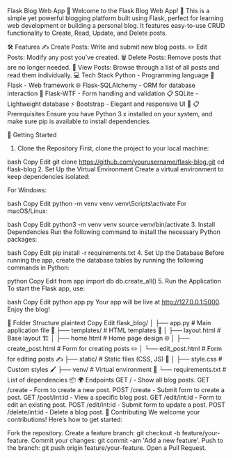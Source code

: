 Flask Blog Web App 📝
Welcome to the Flask Blog Web App! 🚀 This is a simple yet powerful blogging platform built using Flask, perfect for learning web development or building a personal blog. It features easy-to-use CRUD functionality to Create, Read, Update, and Delete posts.

🛠 Features
✍️ Create Posts: Write and submit new blog posts.
✏️ Edit Posts: Modify any post you’ve created.
🗑️ Delete Posts: Remove posts that are no longer needed.
📖 View Posts: Browse through a list of all posts and read them individually.
💻 Tech Stack
Python - Programming language 🐍
Flask - Web framework 🌐
Flask-SQLAlchemy - ORM for database interaction 🔗
Flask-WTF - Form handling and validation 📋
SQLite - Lightweight database ⚡
Bootstrap - Elegant and responsive UI 💅
📋 Prerequisites
Ensure you have Python 3.x installed on your system, and make sure pip is available to install dependencies.

🚀 Getting Started
1. Clone the Repository
First, clone the project to your local machine:

bash
Copy
Edit
git clone https://github.com/yourusername/flask-blog.git
cd flask-blog
2. Set Up the Virtual Environment
Create a virtual environment to keep dependencies isolated:

For Windows:

bash
Copy
Edit
python -m venv venv
venv\Scripts\activate
For macOS/Linux:

bash
Copy
Edit
python3 -m venv venv
source venv/bin/activate
3. Install Dependencies
Run the following command to install the necessary Python packages:

bash
Copy
Edit
pip install -r requirements.txt
4. Set Up the Database
Before running the app, create the database tables by running the following commands in Python:

python
Copy
Edit
from app import db
db.create_all()
5. Run the Application
To start the Flask app, use:

bash
Copy
Edit
python app.py
Your app will be live at http://127.0.0.1:5000. Enjoy the blog!

📁 Folder Structure
plaintext
Copy
Edit
flask_blog/
│
├── app.py                # Main application file 🚀
├── templates/            # HTML templates 📄
│   ├── layout.html       # Base layout 🏗️
│   ├── home.html         # Home page design 🌐
│   ├── create_post.html  # Form for creating posts ✏️
│   └── edit_post.html    # Form for editing posts ✍️
├── static/               # Static files (CSS, JS) 🎨
│   ├── style.css         # Custom styles 🖌️
├── venv/                 # Virtual environment 🌱
└── requirements.txt      # List of dependencies 📦
🌍 Endpoints
GET / - Show all blog posts.
GET /create - Form to create a new post.
POST /create - Submit form to create a post.
GET /post/int:id - View a specific blog post.
GET /edit/int:id - Form to edit an existing post.
POST /edit/int:id - Submit form to update a post.
POST /delete/int:id - Delete a blog post.
🤝 Contributing
We welcome your contributions! Here’s how to get started:

Fork the repository.
Create a feature branch: git checkout -b feature/your-feature.
Commit your changes: git commit -am 'Add a new feature'.
Push to the branch: git push origin feature/your-feature.
Open a Pull Request.
